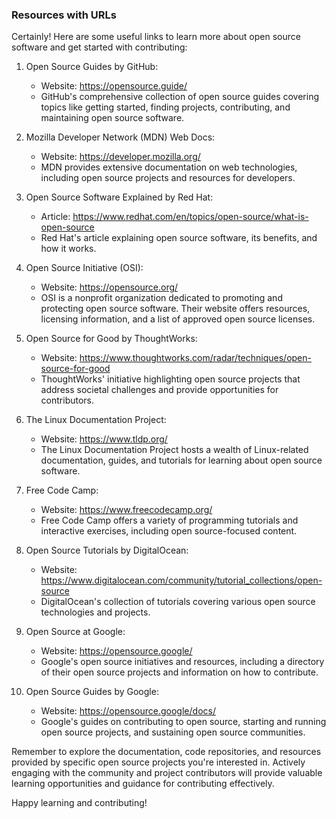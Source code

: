 ### Resources with URLs

Certainly! Here are some useful links to learn more about open source software and get started with contributing:

1. Open Source Guides by GitHub:
   - Website: https://opensource.guide/
   - GitHub's comprehensive collection of open source guides covering topics like getting started, finding projects, contributing, and maintaining open source software.

2. Mozilla Developer Network (MDN) Web Docs:
   - Website: https://developer.mozilla.org/
   - MDN provides extensive documentation on web technologies, including open source projects and resources for developers.

3. Open Source Software Explained by Red Hat:
   - Article: https://www.redhat.com/en/topics/open-source/what-is-open-source
   - Red Hat's article explaining open source software, its benefits, and how it works.

4. Open Source Initiative (OSI):
   - Website: https://opensource.org/
   - OSI is a nonprofit organization dedicated to promoting and protecting open source software. Their website offers resources, licensing information, and a list of approved open source licenses.

5. Open Source for Good by ThoughtWorks:
   - Website: https://www.thoughtworks.com/radar/techniques/open-source-for-good
   - ThoughtWorks' initiative highlighting open source projects that address societal challenges and provide opportunities for contributors.

6. The Linux Documentation Project:
   - Website: https://www.tldp.org/
   - The Linux Documentation Project hosts a wealth of Linux-related documentation, guides, and tutorials for learning about open source software.

7. Free Code Camp:
   - Website: https://www.freecodecamp.org/
   - Free Code Camp offers a variety of programming tutorials and interactive exercises, including open source-focused content.

8. Open Source Tutorials by DigitalOcean:
   - Website: https://www.digitalocean.com/community/tutorial_collections/open-source
   - DigitalOcean's collection of tutorials covering various open source technologies and projects.

9. Open Source at Google:
   - Website: https://opensource.google/
   - Google's open source initiatives and resources, including a directory of their open source projects and information on how to contribute.

10. Open Source Guides by Google:
    - Website: https://opensource.google/docs/
    - Google's guides on contributing to open source, starting and running open source projects, and sustaining open source communities.

Remember to explore the documentation, code repositories, and resources provided by specific open source projects you're interested in. Actively engaging with the community and project contributors will provide valuable learning opportunities and guidance for contributing effectively.

Happy learning and contributing!
